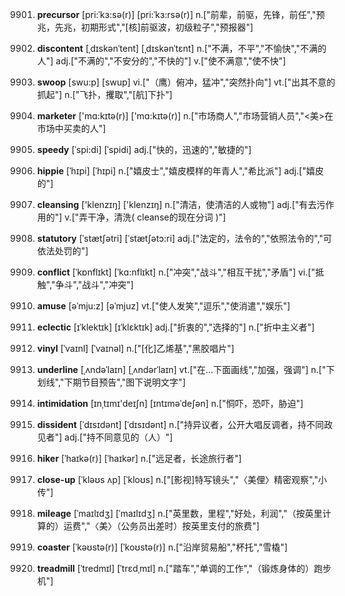 9901. **precursor**
[pri:ˈkɜ:sə(r)]  [pri:ˈkɜ:rsə(r)]
n.["前辈，前驱，先锋，前任","预兆，先兆，初期形式","[核]前驱波，初级粒子","预报器"]  

9902. **discontent**
[ˌdɪskənˈtent]  [ˌdɪskənˈtɛnt]
n.["不满，不平","不愉快","不满的人"]  adj.["不满的","不安分的","不快的"]  v.["使不满意","使不快"]  

9903. **swoop**
[swu:p]  [swup]
vi.["（鹰）俯冲，猛冲","突然扑向"]  vt.["出其不意的抓起"]  n.["飞扑，攫取","[航]下扑"]  

9904. **marketer**
['mɑ:kɪtə(r)]  ['mɑ:kɪtə(r)]
n.["市场商人","市场营销人员","<美>在市场中买卖的人"]  

9905. **speedy**
[ˈspi:di]  [ˈspidi]
adj.["快的，迅速的","敏捷的"]  

9906. **hippie**
[ˈhɪpi]  [ˈhɪpi]
n.["嬉皮士","嬉皮模样的年青人","希比派"]  adj.["嬉皮的"]  

9907. **cleansing**
['klenzɪŋ]  ['klenzɪŋ]
n.["清洁，使清洁的人或物"]  adj.["有去污作用的"]  v.["弄干净，清洗( cleanse的现在分词 )"]  

9908. **statutory**
[ˈstætʃətri]  [ˈstætʃətɔ:ri]
adj.["法定的，法令的","依照法令的","可依法处罚的"]  

9909. **conflict**
[ˈkɒnflɪkt]  [ˈkɑ:nflɪkt]
n.["冲突","战斗","相互干扰","矛盾"]  vi.["抵触","争斗","战斗","冲突"]  

9910. **amuse**
[əˈmju:z]  [əˈmjuz]
vt.["使人发笑","逗乐","使消遣","娱乐"]  

9911. **eclectic**
[ɪˈklektɪk]  [ɪˈklɛktɪk]
adj.["折衷的","选择的"]  n.["折中主义者"]  

9912. **vinyl**
[ˈvaɪnl]  [ˈvaɪnəl]
n.["[化]乙烯基","黑胶唱片"]  

9913. **underline**
[ˌʌndəˈlaɪn]  [ˌʌndərˈlaɪn]
vt.["在…下面画线","加强，强调"]  n.["下划线","下期节目预告","图下说明文字"]  

9914. **intimidation**
[ɪnˌtɪmɪ'deɪʃn]  [ɪntɪməˈdeʃən]
n.["恫吓，恐吓，胁迫"]  

9915. **dissident**
[ˈdɪsɪdənt]  [ˈdɪsɪdənt]
n.["持异议者，公开大唱反调者，持不同政见者"]  adj.["持不同意见的（人）"]  

9916. **hiker**
[ˈhaɪkə(r)]  [ˈhaɪkər]
n.["远足者，长途旅行者"]  

9917. **close-up**
[ˈkləʊs ʌp]  [ˈkloʊs]
n.["[影视]特写镜头","〈美俚〉精密观察","小传"]  

9918. **mileage**
[ˈmaɪlɪdʒ]  [ˈmaɪlɪdʒ]
n.["英里数，里程","好处，利润","（按英里计算的）运费","〈美〉（公务员出差时）按英里支付的旅费"]  

9919. **coaster**
[ˈkəʊstə(r)]  [ˈkoʊstə(r)]
n.["沿岸贸易船","杯托","雪橇"]  

9920. **treadmill**
[ˈtredmɪl]  [ˈtrɛdˌmɪl]
n.["踏车","单调的工作","（锻炼身体的）跑步机"]  

